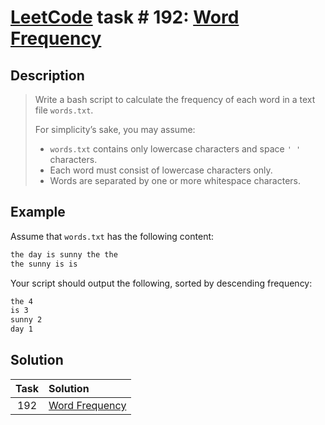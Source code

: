 # [LeetCode][leetcode] task # 192: [Word Frequency][task]

Description
-----------

> Write a bash script to calculate the frequency of each word in a text file `words.txt`.
> 
> For simplicity’s sake, you may assume:
> * `words.txt` contains only lowercase characters and space `' '` characters.
> * Each word must consist of lowercase characters only.
> * Words are separated by one or more whitespace characters.

Example
-------

Assume that `words.txt` has the following content:

```txt
the day is sunny the the
the sunny is is
```

Your script should output the following, sorted by descending frequency:

```txt
the 4
is 3
sunny 2
day 1
```

Solution
--------

| Task | Solution                   |
|:----:|:---------------------------|
| 192  | [Word Frequency][solution] |


[leetcode]: <http://leetcode.com/>
[task]: <https://leetcode.com/problems/word-frequency/>
[solution]: <https://github.com/wellaxis/witalis-jkit/blob/main/module/tasks/src/main/java/com/witalis/jkit/tasks/core/task/leetcode/h2/p192/option/Practice.java>
